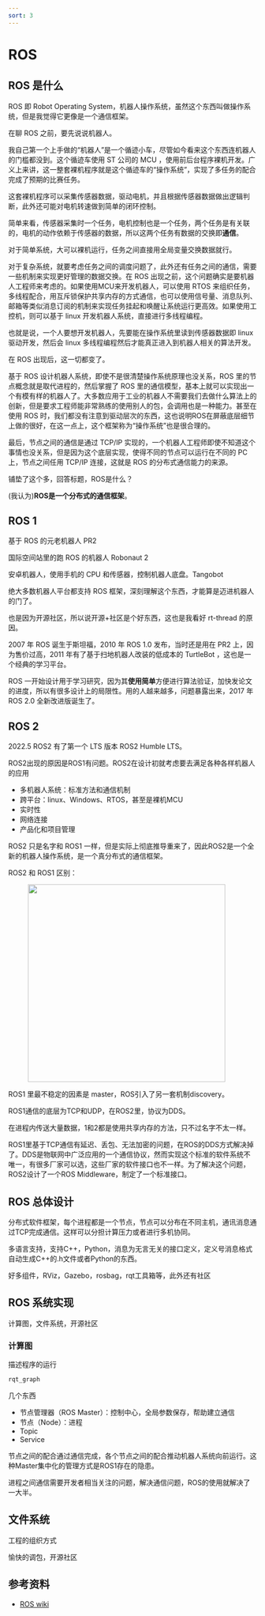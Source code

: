 ```yaml
---
sort: 3
---
```

# ROS

## ROS 是什么

ROS 即 Robot Operating System，机器人操作系统，虽然这个东西叫做操作系统，但是我觉得它更像是一个通信框架。

在聊 ROS 之前，要先说说机器人。

我自己第一个上手做的“机器人”是一个循迹小车，尽管如今看来这个东西连机器人的门槛都没到。这个循迹车使用 ST 公司的 MCU ，使用前后台程序裸机开发。广义上来讲，这一整套裸机程序就是这个循迹车的“操作系统”，实现了多任务的配合完成了预期的比赛任务。

这套裸机程序可以采集传感器数据，驱动电机，并且根据传感器数据做出逻辑判断，此外还可能对电机转速做到简单的闭环控制。

简单来看，传感器采集时一个任务，电机控制也是一个任务，两个任务是有关联的，电机的动作依赖于传感器的数据，所以这两个任务有数据的交换即**通信**。

对于简单系统，大可以裸机运行，任务之间直接用全局变量交换数据就行。

对于复杂系统，就要考虑任务之间的调度问题了，此外还有任务之间的通信，需要一些机制来实现更好管理的数据交换。在 ROS 出现之前，这个问题确实是要机器人工程师来考虑的。如果使用MCU来开发机器人，可以使用 RTOS 来组织任务，多线程配合，用互斥锁保护共享内存的方式通信，也可以使用信号量、消息队列、邮箱等类似消息订阅的机制来实现任务挂起和唤醒让系统运行更高效。如果使用工控机，则可以基于 linux 开发机器人系统，直接进行多线程编程。

也就是说，一个人要想开发机器人，先要能在操作系统里读到传感器数据即 linux 驱动开发，然后会 linux 多线程编程然后才能真正进入到机器人相关的算法开发。

在 ROS 出现后，这一切都变了。

基于 ROS 设计机器人系统，即使不是很清楚操作系统原理也没关系，ROS 里的节点概念就是取代进程的，然后掌握了 ROS 里的通信模型，基本上就可以实现出一个有模有样的机器人了。大多数应用于工业的机器人不需要我们去做什么算法上的创新，但是要求工程师能非常熟练的使用别人的包，会调用也是一种能力。甚至在使用 ROS 时，我们都没有注意到驱动层次的东西，这也说明ROS在屏蔽底层细节上做的很好，在这一点上，这个框架称为“操作系统”也是很合理的。

最后，节点之间的通信是通过 TCP/IP 实现的，一个机器人工程师即使不知道这个事情也没关系，但是因为这个底层实现，使得不同的节点可以运行在不同的 PC 上，节点之间任用 TCP/IP 连接，这就是 ROS 的分布式通信能力的来源。

铺垫了这个多，回答标题，ROS是什么？

(我认为)**ROS是一个分布式的通信框架**。
## ROS 1

基于 ROS 的元老机器人 PR2

国际空间站里的跑 ROS 的机器人 Robonaut 2

安卓机器人，使用手机的 CPU 和传感器，控制机器人底盘。Tangobot

绝大多数机器人平台都支持 ROS 框架，深刻理解这个东西，才能算是迈进机器人的门了。

也是因为开源社区，所以说开源+社区是个好东西，这也是我看好 rt-thread 的原因。


2007 年 ROS 诞生于斯坦福，2010 年 ROS 1.0 发布，当时还是用在 PR2 上，因为售价过高，2011 年有了基于扫地机器人改装的低成本的 TurtleBot ，这也是一个经典的学习平台。

ROS 一开始设计用于学习研究，因为其**使用简单**方便进行算法验证，加快发论文的进度，所以有很多设计上的局限性。用的人越来越多，问题暴露出来，2017 年 ROS 2.0 全新改进版诞生了。


## ROS 2

2022.5 ROS2 有了第一个 LTS 版本 ROS2 Humble LTS。

ROS2出现的原因是ROS1有问题。ROS2在设计初就考虑要去满足各种各样机器人的应用
- 多机器人系统：标准方法和通信机制
- 跨平台：linux、Windows、RTOS，甚至是裸机MCU
- 实时性
- 网络连接
- 产品化和项目管理

ROS2 只是名字和 ROS1 一样，但是实际上彻底推导重来了，因此ROS2是一个全新的机器人操作系统，是一个真分布式的通信框架。

ROS2 和 ROS1 区别：

<figure>
    <img src="https://book.guyuehome.com/ROS2/1.%E7%B3%BB%E7%BB%9F%E6%9E%B6%E6%9E%84/image/1.2_ROS2%E5%AF%B9%E6%AF%94ROS1/image26-16532775781034.png" width=400>
</figure>

ROS1 里最不稳定的因素是 master，ROS引入了另一套机制discovery。

ROS1通信的底层为TCP和UDP，在ROS2里，协议为DDS。

在进程内传送大量数据，1和2都是使用共享内存的方法，只不过名字不太一样。

ROS1里基于TCP通信有延迟、丢包、无法加密的问题，在ROS的DDS方式解决掉了。DDS是物联网中广泛应用的一个通信协议，然而实现这个标准的软件系统不唯一，有很多厂家可以选，这些厂家的软件接口也不一样。为了解决这个问题，ROS2设计了一个ROS Middleware，制定了一个标准接口。


## ROS 总体设计

分布式软件框架，每个进程都是一个节点，节点可以分布在不同主机，通讯消息通过TCP完成通信。这样可以分担计算压力或者进行多机协同。

多语言支持，支持C++，Python，消息为无言无关的接口定义，定义号消息格式自动生成C++的.h文件或者Python的东西。

好多组件，RViz，Gazebo，rosbag，rqt工具箱等，此外还有社区


## ROS 系统实现

计算图，文件系统，开源社区


### 计算图
描述程序的运行

```bash
rqt_graph
```
几个东西
- 节点管理器（ROS Master）：控制中心，全局参数保存，帮助建立通信
- 节点（Node）：进程
- Topic
- Service

节点之间的配合通过通信完成，各个节点之间的配合推动机器人系统向前运行。这种Master集中化的管理方式是ROS1存在的隐患。

进程之间通信需要开发者相当关注的问题，解决通信问题，ROS的使用就解决了一大半。

## 文件系统
工程的组织方式



愉快的调包，开源社区


## 参考资料

- [ROS wiki](https://wiki.ros.org)





